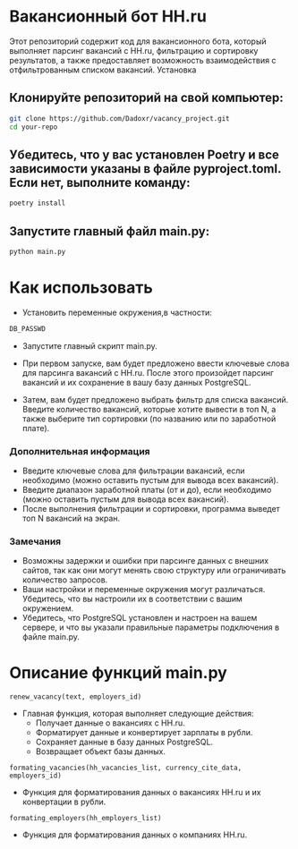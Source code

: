 # Вакансионный бот HH.ru

Этот репозиторий содержит код для вакансионного бота, который выполняет парсинг вакансий с HH.ru, фильтрацию и сортировку результатов, а также предоставляет возможность взаимодействия с отфильтрованным списком вакансий.
Установка

## Клонируйте репозиторий на свой компьютер:

```bash
git clone https://github.com/Dadoxr/vacancy_project.git
cd your-repo
```

## Убедитесь, что у вас установлен Poetry и все зависимости указаны в файле pyproject.toml. Если нет, выполните команду:

```bash
poetry install
```
## Запустите главный файл main.py:

```bash
python main.py
```

# Как использовать

- Установить переменные окружения,в частности:

```python
DB_PASSWD
``` 

- Запустите главный скрипт main.py.

- При первом запуске, вам будет предложено ввести ключевые слова для парсинга вакансий с HH.ru. После этого произойдет парсинг вакансий и их сохранение в вашу базу данных PostgreSQL.

- Затем, вам будет предложено выбрать фильтр для списка вакансий. Введите количество вакансий, которые хотите вывести в топ N, а также выберите тип сортировки (по названию или по заработной плате).


### Дополнительная информация

- Введите ключевые слова для фильтрации вакансий, если необходимо (можно оставить пустым для вывода всех вакансий).
- Введите диапазон заработной платы (от и до), если необходимо (можно оставить пустым для вывода всех вакансий).
- После выполнения фильтрации и сортировки, программа выведет топ N вакансий на экран.

### Замечания

- Возможны задержки и ошибки при парсинге данных с внешних сайтов, так как они могут менять свою структуру или ограничивать количество запросов.
- Ваши настройки и переменные окружения могут различаться. Убедитесь, что вы настроили их в соответствии с вашим окружением.
- Убедитесь, что PostgreSQL установлен и настроен на вашем сервере, и что вы указали правильные параметры подключения в файле main.py.


# Описание функций main.py
```renew_vacancy(text, employers_id)```

- Главная функция, которая выполняет следующие действия:
    - Получает данные о вакансиях с HH.ru.
    - Форматирует данные и конвертирует зарплаты в рубли.
    - Сохраняет данные в базу данных PostgreSQL.
    - Возвращает объект базы данных.

```formating_vacancies(hh_vacancies_list, currency_cite_data, employers_id)```

- Функция для форматирования данных о вакансиях HH.ru и их конвертации в рубли.

```formating_employers(hh_employers_list)```

- Функция для форматирования данных о компаниях HH.ru.

